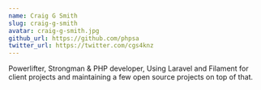 ```yaml
---
name: Craig G Smith
slug: craig-g-smith
avatar: craig-g-smith.jpg
github_url: https://github.com/phpsa
twitter_url: https://twitter.com/cgs4knz
---
```


Powerlifter, Strongman & PHP developer, Using Laravel and Filament for client projects and maintaining a few open source projects on top of that.
